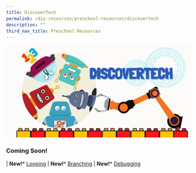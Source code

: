 ```yaml
---
title: DiscoverTech
permalink: /diy-resources/preschool-resources/discovertech
description: ""
third_nav_title: Preschool Resources
---
```

![Alt text for image on Isomer site](/images/diyresources/preschool/discovertech/DiscoverTech%20Eventbrite%20Banner.jpg)

### Coming Soon!

| **New!*** <a href="#lp-time">Looping</a> | **New!*** <a href="#lp-density">Branching</a> | **New!*** <a href="#lp-marineanimals">Debugging</a>